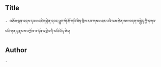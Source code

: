## Title
	- བཅོམ་ལྡན་འདས་དཔལ་འཇིག་རྟེན་དབང་ཕྱུག་གི་ཆོ་གའི་ཟིན་བྲིས་རབ་གསལ་ཐར་པའི་ལམ་ཆེན་ལས་བདག་བསྐྱེད་ཀྱི་དཀའ་བའི་གནད་རྣམས་བཀྲོལ་བ་དོན་འགྲེལ་ཉི་མའི་འོད་ཟེར། 

## Author
	- 

